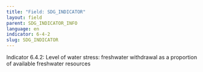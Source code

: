 ```yaml
---
title: "Field: SDG_INDICATOR"
layout: field
parent: SDG_INDICATOR_INFO
language: en
indicator: 6-4-2
slug: SDG_INDICATOR
---
```

Indicator 6.4.2: Level of water stress: freshwater withdrawal as a proportion of available freshwater resources